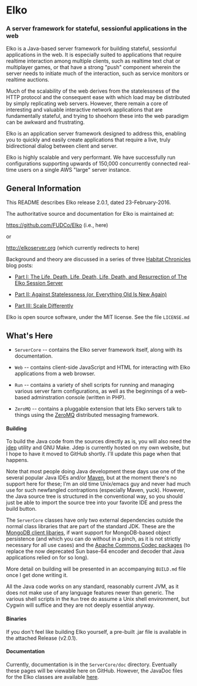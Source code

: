 # Elko

### A server framework for stateful, sessionful applications in the web

Elko is a Java-based server framework for building stateful, sessionful
applications in the web.  It is especially suited to applications that require
realtime interaction among multiple clients, such as realtime text chat or
multiplayer games, or that have a strong "push" component wherein the server
needs to initiate much of the interaction, such as service monitors or realtime
auctions.

Much of the scalability of the web derives from the statelessness of the HTTP
protocol and the consequent ease with which load may be distributed by simply
replicating web servers. However, there remain a core of interesting and
valuable interactive network applications that are fundamentally stateful, and
trying to shoehorn these into the web paradigm can be awkward and frustrating.

Elko is an application server framework designed to address this, enabling you
to quickly and easily create applications that require a live, truly
bidirectional dialog between client and server. 

Elko is highly scalable and very performant.  We have successfully run
configurations supporting upwards of 150,000 concurrently connected real-time
users on a single AWS "large" server instance.

## General Information

This README describes Elko release 2.0.1, dated 23-February-2016.

The authoritative source and documentation for Elko is maintained at:

https://github.com/FUDCo/Elko (i.e., here)

or

http://elkoserver.org (which currently redirects to here)


Background and theory are discussed in a series of three [Habitat
Chronicles](http://habitatchronicles.com/) blog posts:

* [Part I: The Life, Death, Life, Death, Life, Death, and Resurrection of The
Elko Session
Server](http://habitatchronicles.com/2009/09/elko-i-the-life-death-life-death-life-death-and-resurrection-of-the-elko-session-sever/)

* [Part II: Against Statelessness (or, Everything Old Is New
Again)](http://habitatchronicles.com/2009/09/elko-ii-against-statelessness-or-everything-old-is-new-again/)

* [Part III: Scale
Differently](http://habitatchronicles.com/2009/09/elko-iii-scale-differently/)

Elko is open source software, under the MIT license.  See the file `LICENSE.md`

## What's Here

* `ServerCore` -- contains the Elko server framework itself, along with its
  documentation.

* `Web` -- contains client-side JavaScript and HTML for interacting with Elko
  applications from a web browser.

* `Run` -- contains a variety of shell scripts for running and managing various
  server farm configurations, as well as the beginnings of a web-based
  adminstration console (written in PHP).

* `ZeroMQ` -- contains a pluggable extension that lets Elko servers talk to
  things using the [ZeroMQ](http://zeromq.org) distributed messaging framework.

#### Building

To build the Java code from the sources directly as is, you will also need the
[jdep](http://www.fudco.com/software/jdep.html) utility and GNU Make.  Jdep is
currently hosted on my own website, but I hope to have it moved to GitHub
shortly.  I'll update this page when that happens.

Note that most people doing Java development these days use one of the several
popular Java IDEs and/or [Maven](https://maven.apache.org), but at the moment
there's no support here for these; I'm an old time Unix/emacs guy and never had
much use for such newfangled contraptions (especially Maven, yuck). However,
the Java source tree is structured in the conventional way, so you should just
be able to import the source tree into your favorite IDE and press the build
button.

The `ServerCore` classes have only two external dependencies outside the normal
class libraries that are part of the standard JDK. These are the [MongoDB
client libaries](https://docs.mongodb.org/ecosystem/drivers/java/), if want
support for MongoDB-based object persistence (and which you can do without in a
pinch, as it is not strictly necessary for all use cases) and the [Apache
Commons Codec packages](https://commons.apache.org/proper/commons-codec/) (to
replace the now deprecated Sun base-64 encoder and decoder that Java
applications relied on for so long).

More detail on building will be presented in an accompanying `BUILD.md` file
once I get done writing it.

All the Java code works on any standard, reasonably current JVM, as it does not
make use of any language features newer than generic. The various shell scripts
in the `Run` tree do assume a Unix shell environment, but Cygwin will suffice
and they are not deeply essential anyway.

#### Binaries

If you don't feel like building Elko yourself, a pre-built .jar file
is available in the attached Release (v2.0.1).

#### Documentation

Currently, documentation is in the `ServerCore/doc` directory.  Eventually
these pages will be viewable here on GitHub.  However, the JavaDoc files for
the Elko classes are available [here](http://fudco.github.io/Elko/javadoc/).
